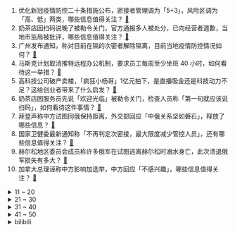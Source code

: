 1. 优化新冠疫情防控二十条措施公布，密接者管理调为「5+3」，风险区调为「高、低」两类，哪些信息值得关注？ [:link:](https://www.zhihu.com/question/566026959)
2. 奶茶店因扫码说晚了被勒令关门，官方通报多人被处分，已向经营者道歉，当地市监局被批评，哪些信息值得关注？ [:link:](https://www.zhihu.com/question/566077785)
3. 广州发布通知，称对目前在隔的次密者解除隔离，目前当地疫情防控情况如何？ [:link:](https://www.zhihu.com/question/566057189)
4. 马斯克计划取消推特远程办公机制，要求员工每周至少坐班 40 小时，如何看待这一举措？ [:link:](https://www.zhihu.com/question/565856328)
5. 高科技公司破产卖楼，「疯狂小杨哥」1亿元拍下，是直播吸金还是科技动力不足？这给创业者带来了什么启发？ [:link:](https://www.zhihu.com/question/565775292)
6. 奶茶店因服务员先说「欢迎光临」被勒令关门，检查人员称「第一句就应该说扫码」，如何看待这件事情？ [:link:](https://www.zhihu.com/question/566033232)
7. 拜登声称中方试图同俄保持距离，外交部回应「中俄关系坚如磐石」，释放了哪些信息？ [:link:](https://www.zhihu.com/question/566080312)
8. 国家卫健委最新通知称「不再判定次密接，最大限度减少管控人员」，还有哪些信息值得关注？ [:link:](https://www.zhihu.com/question/566029140)
9. 赫尔松地区委员会成员称许多俄军在试图逃离赫尔松时溺水身亡，此次溃退俄军损失有多大？ [:link:](https://www.zhihu.com/question/566073093)
10. 加拿大总理诬称中方影响加选举，中方回应「不感兴趣」，哪些信息值得关注？ [:link:](https://www.zhihu.com/question/565410317)
<details>
<summary>11 ~ 20</summary>

11. 男子骑车三天三夜为爱翻墙进学校被保安狂追，被称为「为爱冲锋的勇士」，校方回应系感情纠纷，如何评价此事？ [:link:](https://www.zhihu.com/question/566063675)
12. 如何看待俄罗斯确定普京不会参加G20？ [:link:](https://www.zhihu.com/question/565813424)
13. 为什么在刘备还没干出后来的事时曹操就会对刘备说：今天下英雄，唯使君与操耳? [:link:](https://www.zhihu.com/question/566037260)
14. 上联「白塔寺前三座塔，塔、塔、塔」，你能对上这个绝对的下联吗？ [:link:](https://www.zhihu.com/question/521628474)
15. 2022年卡塔尔世界杯开赛之前为什么会有那么多球员因伤报销，原因是什么？ [:link:](https://www.zhihu.com/question/565774179)
16. 国家卫健委称「一般不按行政区域全员核酸，只在感染来源和传播链条不清等疫情底数不清时开展」，有哪些意义？ [:link:](https://www.zhihu.com/question/566034977)
17. 南方多地热到破纪录，湖南局地逼近 35℃，如何看待此异常气候？造成冬季高温的原因是什么？ [:link:](https://www.zhihu.com/question/566062905)
18. FTX 申请破产，CEO 离职，本人曾承认加密借贷是庞氏骗局，比特币跌穿 1.7 万，对行业有何影响？ [:link:](https://www.zhihu.com/question/566013163)
19. 为什么有人不喜欢极简主义？ [:link:](https://www.zhihu.com/question/372903342)
20. 乌媒称乌军已进入赫尔松市，俄媒称连接第聂伯河两岸的赫尔松安东诺夫斯基大桥已被炸断，目前俄乌局势如何？ [:link:](https://www.zhihu.com/question/566061661)
</details>
<details>
<summary>21 ~ 30</summary>

21. 为什么猫会喜欢揣手手？ [:link:](https://www.zhihu.com/question/264022972)
22. 家中的哪个角落最能见证你对美食的热爱？ [:link:](https://www.zhihu.com/question/565623129)
23. 沃尔沃宣布退出内燃机研制，为全球首家，合资公司股份全部出售给吉利，如何看待此举？ [:link:](https://www.zhihu.com/question/565813288)
24. 有哪些闻起来干干净净、很清新但不甜腻腻的平价香水？ [:link:](https://www.zhihu.com/question/478360304)
25. 美联储等激进加息和全球经济衰退使全球楼市繁荣正走向终结，如何看待该现象？2008 年次贷危机会重演吗？ [:link:](https://www.zhihu.com/question/565821690)
26. 11月11日男篮世界杯预选赛中国男篮81:72力克伊朗，如何评价中国队的表现？ [:link:](https://www.zhihu.com/question/566088172)
27. 11 月 10 日离岸、在岸人民币兑美元双双升破 7.2 关口，哪些信息值得关注？ [:link:](https://www.zhihu.com/question/565862832)
28. 曾闯入地球大气层的流星被证实来自另一个恒星系统，是已知的地球首个「星际访客」，如何看待这一发现？ [:link:](https://www.zhihu.com/question/565760332)
29. 2022年「双十一」有什么笔记本值得买？ [:link:](https://www.zhihu.com/question/561734870)
30. 如何看待动画《宝可梦 旅途》中，小智战胜丹帝，获得宝可梦世界锦标赛冠军？ [:link:](https://www.zhihu.com/question/566065328)
</details>
<details>
<summary>31 ~ 40</summary>

31. 预算五六千，有什么比较好的笔记本推荐吗？ [:link:](https://www.zhihu.com/question/539210101)
32. 《水浒传》中杀死晁盖的真凶到底是谁？ [:link:](https://www.zhihu.com/question/563039333)
33. 怎样才能在看不见未来的方向时，继续前行？ [:link:](https://www.zhihu.com/question/55061712)
34. 玻色因、依克多因等众多「因」字辈成分开始冒头，为什么越来越多的成分选择用「因」来命名呢？ [:link:](https://www.zhihu.com/question/560806822)
35. 高三家长组织以「感谢老师」为名捐款 70 余万，并公布未捐款学生家长名单，如何看待此事件？ [:link:](https://www.zhihu.com/question/566051468)
36. 如何学习kafka？ [:link:](https://www.zhihu.com/question/456093354)
37. 官方回应「奶茶店因服务员先说欢迎光临被封」，称「视频中确系市场监管人员」，纪委已介入，如何看待此事？ [:link:](https://www.zhihu.com/question/566075472)
38. 如何看待美国民主党在中期选举时斥资数百万美元，故意支持对手政党里的「极端派」？ [:link:](https://www.zhihu.com/question/565853243)
39. 天猫运营总裁表示今年「双11」整体稳中向好，交易规模 5403 亿元与去年持平，有哪些信息值得关注？ [:link:](https://www.zhihu.com/question/566071602)
40. 如何看待「严格落实首诊负责制和急危重症抢救制度，不得以任何理由推诿拒诊，保障居民治疗、用药等需求」？ [:link:](https://www.zhihu.com/question/566028860)
</details>
<details>
<summary>41 ~ 50</summary>

41. 11 月 11 日，沪深两市成交额破万亿，医药股跳水，两市超 2800 只个股上涨，哪些信息值得关注？ [:link:](https://www.zhihu.com/question/565995022)
42. 福山批米尔斯海默，匈牙利总理顾问回怼「比你被困在历史终结论里好」，如今西方怎么看待福山的理论？ [:link:](https://www.zhihu.com/question/565852100)
43. 「白帝」空天战机1:1模型亮相珠海航展，这款战机有哪些信息值得关注？ [:link:](https://www.zhihu.com/question/565808208)
44. 外交部回应美方涉华言论称「美方应同中方相向而行，妥善管控分歧」，这透露出哪些信息？ [:link:](https://www.zhihu.com/question/565824487)
45. 土总统埃尔多安称「俄军撤离赫尔松是积极且重要决定，将继续在俄乌间调解」，如何解读？ [:link:](https://www.zhihu.com/question/565861206)
46. 如何评价电影《黑豹2：瓦坎达万岁》（Black Panther：Wakanda Forever）？ [:link:](https://www.zhihu.com/question/565002724)
47. 有哪些悲伤的诗词古文触痛了你的心？ [:link:](https://www.zhihu.com/question/564177619)
48. 微波炉的内胆什么材质的比较好？ [:link:](https://www.zhihu.com/question/48220933)
49. 为什么 macOS 没有看到 Windows 的一些远古遗留设计? [:link:](https://www.zhihu.com/question/502878499)
50. 11 月 11 日是陀思妥耶夫斯基诞辰，你对他的作品有什么印象？还有什么俄国文学作品值得推荐吗？ [:link:](https://www.zhihu.com/question/566027670)
</details><details>
<summary>bilibili</summary>

1. 这是一条不能燃的视频 [:link:](//www.bilibili.com/video/BV1EP4y127j5)
2. 五个长期任务，早看早做完哦！ [:link:](//www.bilibili.com/video/BV1mP411F7Ca)
3. 《萌宠区UP主》 [:link:](//www.bilibili.com/video/BV1S84y1v73Q)
4. 眼“色”游戏 （9） [:link:](//www.bilibili.com/video/BV1b14y1p7ju)
5. 难以置信的一天，我在外网文化输出了！！ [:link:](//www.bilibili.com/video/BV1eG411w7vh)
6. 这是小提琴该有的动静？ [:link:](//www.bilibili.com/video/BV1zY411Z7PX)
7. 大学生如何在宿舍拍出《奔跑吧兄弟》第2季 [:link:](//www.bilibili.com/video/BV1sG411w755)
8. 法国人为何在老挝守灵？【硬核狠人43】 [:link:](//www.bilibili.com/video/BV1WY411Z7Cj)
9. 《原神》角色演示-「莱依拉：遥熠星轨」 [:link:](//www.bilibili.com/video/BV1RG4y1Z7ph)
10. 三 观 比 五 官 正，但 瞎 [:link:](//www.bilibili.com/video/BV1Mm4y1F7oT)
<details>
<summary>11 ~ 20</summary>

11. 说上“家乡话”瞬间注入灵魂【原神语音】 [:link:](//www.bilibili.com/video/BV1sG411w7vN)
12. 《百面千相》首曝PV——千相阅尽，方知众生百面 [:link:](//www.bilibili.com/video/BV1UK411m7xQ)
13. 这到底该怎么过去啊？？ [:link:](//www.bilibili.com/video/BV1nW4y147Kt)
14. 南昌. 九龙湖消防联动 [:link:](//www.bilibili.com/video/BV1WG411w7KK)
15. 只因篮球，但是二向箔！ [:link:](//www.bilibili.com/video/BV1g14y157df)
16. 啊，这就是中年的前奏吗？ [:link:](//www.bilibili.com/video/BV1B84y1v7SH)
17. 开一家殡葬店真的赚钱吗？我实地呆上一周给你答案！ [:link:](//www.bilibili.com/video/BV1sP4y12743)
18. 当代年轻人的身体状况 [:link:](//www.bilibili.com/video/BV17G411w73r)
19. 瑶生奉上《MerryChristmasMr.Lawrence》 [:link:](//www.bilibili.com/video/BV1XK411m73w)
20. 从木头里取出一个小可爱，看着他慢慢长大～ [:link:](//www.bilibili.com/video/BV1hW4y147bX)
</details>
<details>
<summary>21 ~ 30</summary>

21. 宫崎骏动漫风滤镜 [:link:](//www.bilibili.com/video/BV1LP411A7KV)
22. 但如果这颜料条拔不出来，估计很多人会难受一整天 [:link:](//www.bilibili.com/video/BV1Ze4y1x7n2)
23. 求求你给我一个认识你的机会呜呜 [:link:](//www.bilibili.com/video/BV1e14y1p7VX)
24. [静改动] RC遥控潜艇制作历程 [:link:](//www.bilibili.com/video/BV1M84y1v71R)
25. 中性笔也能写笔锋？轻松拿下卷面分！ [:link:](//www.bilibili.com/video/BV1ke4y1x7ZV)
26. 【路温】从国产女性题材剧里挖掘“厌女” [:link:](//www.bilibili.com/video/BV17v4y1S7QT)
27. 饼！ [:link:](//www.bilibili.com/video/BV1cP411c7sq)
28. 整完这个活，脑细胞死了一半 [:link:](//www.bilibili.com/video/BV168411b7Mj)
29. 【纯黑】《战神：诸神黄昏》战神难度无伤攻略解说 第一期 [:link:](//www.bilibili.com/video/BV1Qv4y1U7zC)
30. 天玑9200前瞻上手：赶上A16了吗？ [:link:](//www.bilibili.com/video/BV1Be4y117Dt)
</details>
<details>
<summary>31 ~ 40</summary>

31. 通过这次改造，希望舍友能做一个合格的大学生 [:link:](//www.bilibili.com/video/BV1cP411c7fJ)
32. 《 承 让 》 [:link:](//www.bilibili.com/video/BV1Xg411B7eL)
33. 《明日方舟》危机合约新赛季「赝波行动」宣传PV [:link:](//www.bilibili.com/video/BV1ED4y1x7Vc)
34. 第一次见现实开挂的！ [:link:](//www.bilibili.com/video/BV1yG4y1Z7pE)
35. 折叠屏iPhone全球首发！「科技美学」出品 iPhoneV 经费爆炸/怒肝300天 [:link:](//www.bilibili.com/video/BV1MG4y1f7iF)
36. 这就是爱 [:link:](//www.bilibili.com/video/BV1Kt4y1T7TF)
37. 上海精神病院实拍，他们说最好的朋友是外星人，有病人谈了3个男友 [:link:](//www.bilibili.com/video/BV1MG4y1t7mG)
38. 剪一种很新的拳法 [:link:](//www.bilibili.com/video/BV1ce4y147tF)
39. 13个实测靠谱的空气炸锅料理，不要让虚假食谱浇灭你的热情，烤箱通用版 [:link:](//www.bilibili.com/video/BV1CG411w74X)
40. 【战地5】中日交流赛解说！双方玩家十分热情浩克！ [:link:](//www.bilibili.com/video/BV1Gm4y1F7yd)
</details>
<details>
<summary>41 ~ 50</summary>

41. 相信小狗！一切都会好起来的 [:link:](//www.bilibili.com/video/BV1dt4y1K7Hq)
42. 自信，太自信了 [:link:](//www.bilibili.com/video/BV1yP4y127Tf)
43. 穿越Mc之救世战神 [:link:](//www.bilibili.com/video/BV1j84y1v73U)
44. 【国潮盛典】国风少年刘宇《如麟一梦》在龙鳞装的世界中恣意放歌，再现传奇非遗之美 [:link:](//www.bilibili.com/video/BV1Jm4y1F7T4)
45. 猫猫震惊一整年！ [:link:](//www.bilibili.com/video/BV1dK411m7Nc)
46. 自动写英文文献综述，研究生必备的赶进度工具 [:link:](//www.bilibili.com/video/BV1de4y117is)
47. 【原神】草神电影预告 - 轮回终焉4k【void】 [:link:](//www.bilibili.com/video/BV1VG4y1t76p)
48. 65岁的我，找了个25岁的美国女友。。。 [:link:](//www.bilibili.com/video/BV1wm4y1F7Yy)
49. “𝙔𝙤𝙪'𝙧𝙚 𝙨𝙤 𝙗𝙚𝙖𝙪𝙩𝙞𝙛𝙪𝙡” [:link:](//www.bilibili.com/video/BV1we4y147D7)
50. 《关于在广州吃吃吃的24小时…》广州快快好！ [:link:](//www.bilibili.com/video/BV1Lt4y1T75D)
</details>
<details>
<summary>51 ~ 60</summary>

51. 内娱还得看大学生？年末舞台级别超美惊艳变装！Nxde X Feel my rhythm创意改编舞台 [:link:](//www.bilibili.com/video/BV1nD4y1x7mv)
52. 健身七年，我练成了以前p都不敢p出的身材 [:link:](//www.bilibili.com/video/BV18Y411Z7mV)
53. 切  尔  西  大  逃  亡 [:link:](//www.bilibili.com/video/BV16v4y1U7M3)
54. 快来看潮汕牛肉真的会跳舞！！【怎么这么值ep55-官塘兄弟牛肉店】 [:link:](//www.bilibili.com/video/BV1jd4y1F7C1)
55. 《提拉米苏》的美味谁能拒绝！假如它有懒人版的话你学不学？ [:link:](//www.bilibili.com/video/BV1gG4y1f7n8)
56. 做视频能遇到欣赏自己视频多粉丝真的也是一种幸运 [:link:](//www.bilibili.com/video/BV13d4y1F7hV)
57. 第一次吃牛肚包味道真的很不错，跟肉夹馍很像！ [:link:](//www.bilibili.com/video/BV1114y1p7h4)
58. 封印解除Plus [:link:](//www.bilibili.com/video/BV1yt4y1P7mD)
59. 爸 爸 的 车 [:link:](//www.bilibili.com/video/BV1Mg411z7Vr)
60. 空：让我们来一场全泰拉的演唱会会会会会会会会会会会会会 [:link:](//www.bilibili.com/video/BV1qP4y127t4)
</details>
<details>
<summary>61 ~ 70</summary>

61. 求求你别玩假原神了！这才是真原神！都市传说！ [:link:](//www.bilibili.com/video/BV1aD4y1t7DY)
62. 《 竹 升 面 》 [:link:](//www.bilibili.com/video/BV1284y1v7r4)
63. “他获奖那天，台下所有人都哭了” [:link:](//www.bilibili.com/video/BV1o24y117rE)
64. 1步1步1步1步，用一种很新的方式打开生活 [:link:](//www.bilibili.com/video/BV1fv4y1U7KA)
65. “治愈神曲《群青》，无法超越的绝美画面!！” [:link:](//www.bilibili.com/video/BV11D4y1t73q)
66. 芬兰家人敦煌风出场震惊四座！被东坡肉惊艳到赞不绝口！龙井虾仁绝了！各显神通变装上演狂欢晚会！ [:link:](//www.bilibili.com/video/BV1dd4y1r7di)
67. 本来挺喜欢喝阿萨姆的。 [:link:](//www.bilibili.com/video/BV1Qe4y1s7Er)
68. 看完嘴角列到耳根～屋顶着火舞蹈！！！ [:link:](//www.bilibili.com/video/BV1Qg411B7bi)
69. 【时代少年团】《三时有声》今日挑战 [:link:](//www.bilibili.com/video/BV1184y1v7an)
70. 她明明是在认真地做菜，但为什么我这么想笑。。。 [:link:](//www.bilibili.com/video/BV1qG4y1t7bR)
</details>
<details>
<summary>71 ~ 80</summary>

71. 斥巨资买两只深海怪物，栗突仿石蟹，出锅后惊喜连连 [:link:](//www.bilibili.com/video/BV1X24y1f7US)
72. 【原神配音•5】生无可恋——夜兰 [:link:](//www.bilibili.com/video/BV1YW4y177iT)
73. 什么年代了还做传统核酸 [:link:](//www.bilibili.com/video/BV1t84y1y7PY)
74. 四十一亿人牺牲的胜利，换来六个字：“活下来，飞出去！”《隐形时代》下——作者：滕野 [:link:](//www.bilibili.com/video/BV1cv4y1S7Zp)
75. 好心酸啊！有人随便就大满贯的奖却是一个普通演员摸爬滚打四十年才换来的…… [:link:](//www.bilibili.com/video/BV1vG411w7VE)
76. 原神哥向神祈祷...回应他的只有爱莉希雅... [:link:](//www.bilibili.com/video/BV1U84y1v7F9)
77. 用内心的力量，奔赴未知的远方 | 影石Think bold. [:link:](//www.bilibili.com/video/BV1xW4y1s7se)
78. 女孩子玩草神的时候在想什么 [:link:](//www.bilibili.com/video/BV1Uv4y1U7zR)
79. 你们要的《猪猪侠》主题曲改古风 [:link:](//www.bilibili.com/video/BV17g411B753)
80. 『后来我们的爱』开口即沦陷~❤ [:link:](//www.bilibili.com/video/BV1VG4y1f7eG)
</details>
<details>
<summary>81 ~ 90</summary>

81. 大家好，我是三吉彩花，我来B站了！ [:link:](//www.bilibili.com/video/BV1Z8411b7dK)
82. 人均50吃到爽！在家实现火锅自由！ [:link:](//www.bilibili.com/video/BV1q14y1p7jA)
83. “95后”男护士练习上万次 解锁“无痛飞针”采血技能 [:link:](//www.bilibili.com/video/BV1d8411b7ai)
84. 11.8《吃香肠有感》 [:link:](//www.bilibili.com/video/BV1Ce4y1a7MK)
85. 超级无敌电光火石卷尺加速赛！【奇怪の竞技】（第一期） [:link:](//www.bilibili.com/video/BV1QG4y1Z727)
86. 二次元实用口语（初级） [:link:](//www.bilibili.com/video/BV1sP4y127Tr)
87. 欢迎来到代表「正义」的枫丹 [:link:](//www.bilibili.com/video/BV16G4y1Z7pi)
88. 盘点三首能让你起飞的英文歌曲 BGM～ [:link:](//www.bilibili.com/video/BV17e411F73o)
89. 大学讲师差距真的这么大吗？罗翔堪称人间清醒，反PUA还得是陈果 [:link:](//www.bilibili.com/video/BV16D4y1t7Np)
90. 据说冰块里加棉花将无法被砸碎，就算是60斤的大铁锤前来挑战，也打不开！ [:link:](//www.bilibili.com/video/BV1Tm4y1F7zC)
</details>
<details>
<summary>91 ~ 100</summary>

91. 【阿斗】史上最羞耻名场面，国外演员太敢拍了！美剧史诗巨作《权力的游戏》第19期 [:link:](//www.bilibili.com/video/BV1v841187vf)
92. 全球唯一米其林 油炸树皮 复刻出来会是什么味道 [:link:](//www.bilibili.com/video/BV17K411U75f)
93. 我攻略了兄弟最喜欢的女生! [:link:](//www.bilibili.com/video/BV1QD4y1t7Aq)
94. 奇奇怪怪的猫猫说日语 [:link:](//www.bilibili.com/video/BV1Zd4y1r7sh)
95. 当时的我表面平静，内心复杂！ [:link:](//www.bilibili.com/video/BV1Be411F7wT)
96. 【手书】sentenced-明日方舟斥罪手书 [:link:](//www.bilibili.com/video/BV1Z24y117Vz)
97. “巴尔泽布 我已登神”日配 柿原彻也一张口瞬间注入灵魂 他吼的真的好好听 [:link:](//www.bilibili.com/video/BV1aD4y1t7hq)
98. 喜欢喜羊羊11年可以有多少收藏 [:link:](//www.bilibili.com/video/BV1FG4y1t7Vo)
99. 战友都变成了妹子，我该怎么办？【阅片无数Ⅱ 66】 [:link:](//www.bilibili.com/video/BV1XP411F7jT)
100. 交配一次终生产卵，“黑寡妇”到底有多毒？ [:link:](//www.bilibili.com/video/BV1MG411w7ye)
</details></details>
